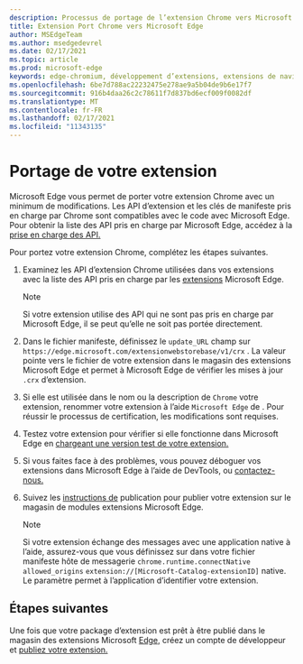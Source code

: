 ```yaml
---
description: Processus de portage de l’extension Chrome vers Microsoft Edge
title: Extension Port Chrome vers Microsoft Edge
author: MSEdgeTeam
ms.author: msedgedevrel
ms.date: 02/17/2021
ms.topic: article
ms.prod: microsoft-edge
keywords: edge-chromium, développement d’extensions, extensions de navigateur, addons, centre de partenaires, développeur
ms.openlocfilehash: 6be7d788ac22232475e278ae9a5b04de9b6e17f7
ms.sourcegitcommit: 916b4daa26c2c78611f7d837bd6ecf009f0082df
ms.translationtype: MT
ms.contentlocale: fr-FR
ms.lasthandoff: 02/17/2021
ms.locfileid: "11343135"
---
```

# Portage de votre extension  

Microsoft Edge vous permet de porter votre extension Chrome avec un minimum de modifications.  Les API d’extension et les clés de manifeste pris en charge par Chrome sont compatibles avec le code avec Microsoft Edge.  Pour obtenir la liste des API pris en charge par Microsoft Edge, accédez à la [prise en charge des API.][ExtensionApiSupport]  

Pour portez votre extension Chrome, complétez les étapes suivantes.  

1.  Examinez les API d’extension Chrome utilisées dans vos extensions avec la liste des API pris en charge par les [extensions][ExtensionApiSupport] Microsoft Edge.  
    
    > [!NOTE]
    > Si votre extension utilise des API qui ne sont pas pris en charge par Microsoft Edge, il se peut qu’elle ne soit pas portée directement.  
    
1.  Dans le fichier manifeste, définissez le `update_URL` champ sur `https://edge.microsoft.com/extensionwebstorebase/v1/crx` .  La valeur pointe vers le fichier de votre extension dans le magasin des extensions Microsoft Edge et permet à Microsoft Edge de vérifier les mises à jour `.crx` d’extension.  
1.  Si elle est utilisée dans le nom ou la description de `Chrome` votre extension, renommer votre extension à l’aide `Microsoft Edge` de .  Pour réussir le processus de certification, les modifications sont requises.  
1.  Testez votre extension pour vérifier si elle fonctionne dans Microsoft Edge en [chargeant une version test de votre extension.][ExtensionsGettingStartedExtensionSideloading]  
1.  Si vous faites face à des problèmes, vous pouvez déboguer vos extensions dans Microsoft Edge à l’aide de DevTools, ou [contactez-nous.][mailtoExtensionMicrosoft]  
1.  Suivez les [instructions de][ExtensionsPublishPublishExtension] publication pour publier votre extension sur le magasin de modules extensions Microsoft Edge.  
    
    > [!NOTE]
    > Si votre extension échange des messages avec une application native à l’aide, assurez-vous que vous définissez sur dans votre fichier manifeste hôte de messagerie `chrome.runtime.connectNative` `allowed_origins` `extension://[Microsoft-Catalog-extensionID]` native.  Le paramètre permet à l’application d’identifier votre extension.  
    
## Étapes suivantes  

Une fois que votre package d’extension est prêt à être publié dans le magasin des extensions Microsoft [Edge,][ExtensionsPublishCreateDevAccount] créez un compte de développeur et [publiez votre extension.][ExtensionsPublishPublishExtension]  

<!-- links -->  

[ExtensionApiSupport]: ./api-support.md "Prise en charge des API | Documents Microsoft"  
[ExtensionsGettingStartedExtensionSideloading]: ../getting-started/extension-sideloading.md "Chargement de version de version | Documents Microsoft"  
[ExtensionsPublishCreateDevAccount]: ../publish/create-dev-account.md "Inscription du développeur | Documents Microsoft"  
[ExtensionsPublishPublishExtension]: ../publish/publish-extension.md "Publier votre extension | Documents Microsoft"  

[ChromeDeveloperWebStorePayments]: https://developer.chrome.com/webstore/one_time_payments "Paiements | Développeur Chrome"  

[mailtoExtensionMicrosoft]: mailto:ext_dev_support@microsoft.com "ext_dev_support@microsoft.com"  
